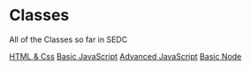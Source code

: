 # Classes

All of the Classes so far in SEDC

[HTML & Css](/Html%20%26%20Css/)
[Basic JavaScript](/Basic%20JavaScript/)
[Advanced JavaScript](/Advanced%20JavaScript/)
[Basic Node](/Node%20JS/)
